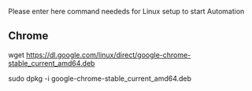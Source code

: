 Please enter here command neededs for Linux setup to start Automation

## Chrome
wget https://dl.google.com/linux/direct/google-chrome-stable_current_amd64.deb

sudo dpkg -i google-chrome-stable_current_amd64.deb



